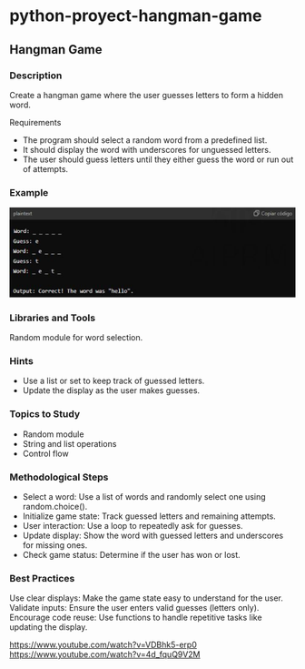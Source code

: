 # python-proyect-hangman-game

## Hangman Game

### Description

Create a hangman game where the user guesses letters to form a hidden word.

Requirements
- The program should select a random word from a predefined list.
- It should display the word with underscores for unguessed letters.
- The user should guess letters until they either guess the word or run out of attempts.

### Example

![Example](./rsc/Captura.JPG)

### Libraries and Tools

Random module for word selection.

### Hints

- Use a list or set to keep track of guessed letters.
- Update the display as the user makes guesses.

### Topics to Study

- Random module
- String and list operations
- Control flow

### Methodological Steps
- Select a word: Use a list of words and randomly select one using random.choice().
- Initialize game state: Track guessed letters and remaining attempts.
- User interaction: Use a loop to repeatedly ask for guesses.
- Update display: Show the word with guessed letters and underscores for missing ones.
- Check game status: Determine if the user has won or lost.

### Best Practices

Use clear displays: Make the game state easy to understand for the user.
Validate inputs: Ensure the user enters valid guesses (letters only).
Encourage code reuse: Use functions to handle repetitive tasks like updating the display.


https://www.youtube.com/watch?v=VDBhk5-erp0
https://www.youtube.com/watch?v=4d_fquQ9V2M